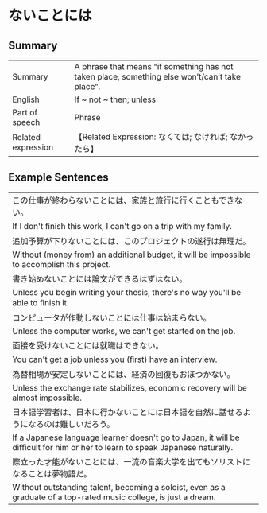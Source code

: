 # ないことには

## Summary

<table><tr>   <td>Summary</td>   <td>A phrase that means “if something has not taken place, something else won’t/can’t take place”.</td></tr><tr>   <td>English</td>   <td>If ~ not ~ then; unless</td></tr><tr>   <td>Part of speech</td>   <td>Phrase</td></tr><tr>   <td>Related expression</td>   <td>【Related Expression: なくては; なければ; なかったら】</td></tr></table>

## Example Sentences

<table><tr><td>この仕事が終わらないことには、家族と旅行に行くこともできない。</td></tr><tr><td>If I don't ﬁnish this work, I can't go on a trip with my family.</td></tr><tr><td>追加予算が下りないことには、このプロジェクトの遂行は無理だ。</td></tr><tr><td>Without (money from) an additional budget, it will be impossible to accomplish this project.</td></tr><tr><td>書き始めないことには論文ができるはずはない。</td></tr><tr><td>Unless you begin writing your thesis, there's no way you'll be able to ﬁnish it.</td></tr><tr><td>コンピュータが作動しないことには仕事は始まらない。</td></tr><tr><td>Unless the computer works, we can't get started on the job.</td></tr><tr><td>面接を受けないことには就職はできない。</td></tr><tr><td>You can't get a job unless you (ﬁrst) have an interview.</td></tr><tr><td>為替相場が安定しないことには、経済の回復もおぼつかない。</td></tr><tr><td>Unless the exchange rate stabilizes, economic recovery will be almost impossible.</td></tr><tr><td>日本語学習者は、日本に行かないことには日本語を自然に話せるようになるのは難しいだろう。</td></tr><tr><td>If a Japanese language learner doesn't go to Japan, it will be difficult for him or her to learn to speak Japanese naturally.</td></tr><tr><td>際立った才能がないことには、一流の音楽大学を出てもソリストになることは夢物語だ。</td></tr><tr><td>Without outstanding talent, becoming a soloist, even as a graduate of a top-rated music college, is just a dream.</td></tr></table>

